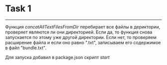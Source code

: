 # Task 1
---
Функция *concatAllTextFilesFromDir* перебирает все файлы в дериктории, проверяет являются ли они директорией. Если  да, то функция снова запускается по этому уже другой директории. Если нет, то проверяем расширение файла и если оно равно ".txt", записываем его содержимое в файл "bundle.txt".

Для запуска добавил в package.json скрипт *start*